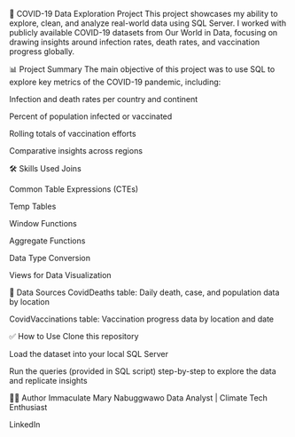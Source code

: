 
🦠 COVID-19 Data Exploration Project
This project showcases my ability to explore, clean, and analyze real-world data using SQL Server.
I worked with publicly available COVID-19 datasets from Our World in Data, focusing on drawing insights around infection rates, death rates, and vaccination progress globally.

📊 Project Summary
The main objective of this project was to use SQL to explore key metrics of the COVID-19 pandemic, including:

Infection and death rates per country and continent

Percent of population infected or vaccinated

Rolling totals of vaccination efforts

Comparative insights across regions

🛠 Skills Used
Joins

Common Table Expressions (CTEs)

Temp Tables

Window Functions

Aggregate Functions

Data Type Conversion

Views for Data Visualization

📁 Data Sources
CovidDeaths table: Daily death, case, and population data by location

CovidVaccinations table: Vaccination progress data by location and date

✅ How to Use
Clone this repository

Load the dataset into your local SQL Server

Run the queries (provided in SQL script) step-by-step to explore the data and replicate insights

👩‍💻 Author
Immaculate Mary Nabuggwawo
Data Analyst | Climate Tech Enthusiast

LinkedIn
